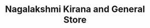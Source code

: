 ---
title: "Nagalakshmi Kirana and General Store"
url: /bhimadolu/nagalakshmi-kirana-and-general-store/
shop: Supermarkt
---